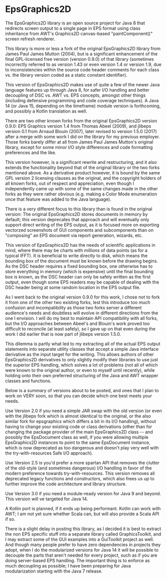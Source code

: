 # EpsGraphics2D
The EpsGraphics2D library is an open source project for Java 8 that redirects screen output to a single page in EPS format using class inheritance from AWT's Graphics2D canvas-based "paintComponent()" screen refresh renderer.

This library is more or less a fork of the original EpsGraphics2D library from James Paul James Mutton (2004), but is a significant enhancement of the final GPL-licensed free version (version 0.9.0) of that library (sometimes incorrectly referred to as version 1.43 or even version 1.4 or version 1.9, due to inconsistencies within the source code header comments for each class vs. the library version coded as a static constant identifier).

This version of EpsGraphics2D makes use of quite a few of the newer Java language features up through Java 8, for safer I/O handling and better decoupling of DSC vs. AWT vs. EPS concepts, amongst other things (including defensive programming and code coverage techniques). A Java 14 (or Java 15, depending on the timeframe) module version is forthcoming, and possibly a Kotlin translation as well.

There are two other known forks from the original EpsGraphics2D version 0.9.0: EPS Graphics version 1.4 from Thomas Abeel (2009), and jlibeps version 0.1 from Arnaud Blouin (2007), later revised to version 1.5.0 (2017) after a merge with some work I did on the library for my previous employer. Those forks barely differ at all from James Paul James Mutton's original library, except for some minor I/O style differences and code formatting preferences and the like.

This version however, is a significant rewrite and restructuring, and it also extends the functionality beyond that of the original library or the two forks mentioned above. As a derivative product however, it is bound by the same GPL version 2 licensing clauses as the original, and the copyright holders of all known forks, out of respect and appreciation, even though I independently came up with some of the same changes made in the other forks as they were rather obvious (e.g. making a Color Mode enumeration once that feature was added to the Java language).

There is a very different focus to this library than is found in the original version: The original EpsGraphics2D stores documents in memory by default; this version deprecates that approach and will eventually only support direct writing of the EPS output, as it is focused more on exporting vectorzed screenshots of GUI components and subcomponents than on "composing" an EPS document via report generation, wizards, etc.

This version of EpsGraphics2D has the needs of scientific applications in mind, where there may be charts with millions of data points (as for a typical IFFT). It is beneficial to write directly to disk, which means the bounding box of the document must be known before the drawing begins. As the DSC header requires a fixed bounding box, one otherwise has to store everything in memory (which is expensive) until the final bounding box is known, as the DSC header can only be safely written as the first output, even though some EPS readers may be capable of dealing with the DSC header being at some random location in the EPS output file.

As I went back to the original version 0.9.0 for this work, I chose not to fork it from one of the other two existing forks, lest this introduce too much confusion and incompatibility as those two forks server a different audience's needs and doubtless will evolve in different directions from the one I envision. I will do my best to maintain API compatibility with all forks, but the I/O approaches between Abeel's and Blouin's work proved too difficult to reconcile (at least safely), so I gave up on that even during the work I did earlier that is now part of jlibeps version 1.5.0.

This dilemma is partly what led to my extracting all of the actual EPS output statements into separate utility classes that accept a simple Java interface derivative as the input target for the writing. This allows authors of other EpsGraphics2D derivatives to only slightly modify their libraries to use just the superior EPS handling, which solves a lot of problems (not all of which were known to the original author, or even to myself until recently), while holding onto their own preferred structuring of the Java and AWT wrapper classes and functions.

Below is a summary of versions about to be posted, and ones that I plan to work on VERY soon, so that you can decide which one best meets your needs.

Use Version 2.0 if you need a simple JAR swap with the old version (or even with the jlibeps fork which is almost identical to the original, or the also similar fork for epsgraphics which differs a bit in its I/O handling), without having to change your existing code or class derivations (other than for changing the package provider of the main EpsGraphics2D class -- and possibly the EpsDocument class as well, if you were allowing multiple EpsGraphics2D instances to point to the same EpsDocument instance, which is now deprecated as too dangerous and doesn't play very well with the try-with-resources Safe I/O approach).

Use Version 2.5 is you'd prefer a more spartan API that removes the clutter of the old-style (and sometimes dangerous) I/O handling in favor of the modern preference towards try-with-resources. This version removes all deprecated legacy functions and constructors, which also frees us up to further improve the code architecture and library structure.

Use Version 3.0 if you need a module-ready version for Java 9 and beyond. This version will ve targeted for Java 14.

A Kotlin port is planned, if it ends up being performant. Kotlin can work with AWT; I am not yet sure whether Scala can, but will also provide a Scala API if so.

There is a slight delay in posting this library, as I decided it is best to extract the non EPS specific stuff into a separate library called GraphicsToolkit, and I may extract some of the GUI examples into a GuiToolkit project as well. And though many people prefer to have zero dependencies in projects they adopt, when I do the modularized versions for Java 14 it will be possible to decouple the parts that aren't needed for every project, such as if you are doing server-based EPS handling. The important thing is to enforce as much decoupling as possible; I have been preparing for Java modularization starting with the Java 7 release.
